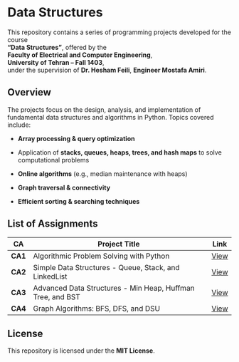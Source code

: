﻿
# Data Structures

This repository contains a series of programming projects developed for the course  
**“Data Structures”**, offered by the  
**Faculty of Electrical and Computer Engineering**,  
**University of Tehran – Fall 1403**,  
under the supervision of **Dr. Hesham Feili**, **Engineer Mostafa Amiri**.

## Overview

The projects focus on the design, analysis, and implementation of fundamental data structures and algorithms in Python. Topics covered include:

-   **Array processing & query optimization**
    
-   Application of **stacks, queues, heaps, trees, and hash maps** to solve computational problems
    
-   **Online algorithms** (e.g., median maintenance with heaps)
    
-   **Graph traversal & connectivity**
    
-   **Efficient sorting & searching techniques**
    

## List of Assignments

| CA | Project Title | Link |
|----|---------------|------|
| **CA1** | Algorithmic Problem Solving with Python | [View](./Project%201%20-%20Algorithmic%20Problem%20Solving%20with%20Python) |
| **CA2** | Simple Data Structures - Queue, Stack, and LinkedList | [View](./Project%202%20-%20Simple%20Data%20Structures%20Implementation%20and%20Applications) |
| **CA3** | Advanced Data Structures - Min Heap, Huffman Tree, and BST | [View](./Project%203%20-%20Advanced%20Data%20Structures%20and%20Algorithms%20Implementation) |
| **CA4** | Graph Algorithms: BFS, DFS, and DSU | [View](./Project%204%20-%20Graph%20Algorithms%20BFS%20DFS%20and%20DSU) |


## License

This repository is licensed under the **MIT License**.

